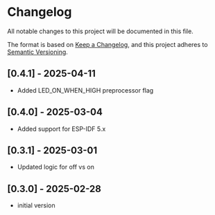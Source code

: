 # Changelog

All notable changes to this project will be documented in this file.

The format is based on [Keep a Changelog](https://keepachangelog.com/en/1.1.0/),
and this project adheres to [Semantic Versioning](https://semver.org/spec/v2.0.0.html).

## [0.4.1] - 2025-04-11
- Added LED_ON_WHEN_HIGH preprocessor flag

## [0.4.0] - 2025-03-04
- Added support for ESP-IDF 5.x

## [0.3.1] - 2025-03-01
- Updated logic for off vs on

## [0.3.0] - 2025-02-28
- initial version
